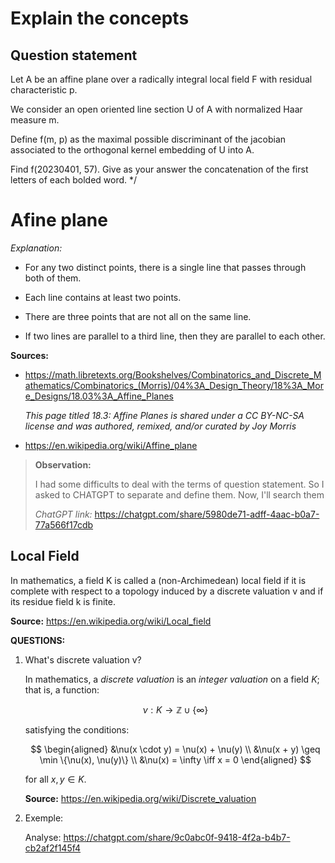 # Explain the concepts

## Question statement
Let A be an affine plane over a radically integral local field F with residual characteristic p.

We consider an open oriented line section U of A with normalized Haar measure m.

Define f(m, p) as the maximal possible discriminant of the jacobian associated to the orthogonal kernel embedding of U into A.

Find f(20230401, 57). Give as your answer the concatenation of the first letters of each bolded word. */


# Afine plane   
*Explanation:* 
 - For any two distinct points, there is a single line that passes through both of them.

 - Each line contains at least two points.

 - There are three points that are not all on the same line.

 - If two lines are parallel to a third line, then they are parallel to each other.

**Sources:** 
- https://math.libretexts.org/Bookshelves/Combinatorics_and_Discrete_Mathematics/Combinatorics_(Morris)/04%3A_Design_Theory/18%3A_More_Designs/18.03%3A_Affine_Planes

    *This page titled 18.3: Affine Planes is shared under a CC BY-NC-SA license and was authored, remixed, and/or curated by Joy Morris*

- https://en.wikipedia.org/wiki/Affine_plane

> **Observation:**
> 
> I had some difficults to deal with the terms of question statement. So I asked to CHATGPT to separate and define them. Now, I'll search them
>
> *ChatGPT link:* https://chatgpt.com/share/5980de71-adff-4aac-b0a7-77a566f17cdb

## Local Field

In mathematics, a field K is called a (non-Archimedean) local field if it is complete with respect to a topology induced by a discrete valuation v and if its residue field k is finite.

**Source:** https://en.wikipedia.org/wiki/Local_field

**QUESTIONS:**

1. What's discrete valuation v?

    In mathematics, a *discrete valuation* is an *integer valuation* on a field $K$; that is, a function:

    $$
    \nu: K \to \mathbb{Z} \cup \{\infty\}
    $$

    satisfying the conditions:

    $$
    \begin{aligned}
    &\nu(x \cdot y) = \nu(x) + \nu(y) \\
    &\nu(x + y) \geq \min \{\nu(x), \nu(y)\} \\
    &\nu(x) = \infty \iff x = 0
    \end{aligned}
    $$

    for all $x, y \in K$.

    **Source:** https://en.wikipedia.org/wiki/Discrete_valuation

2. Exemple:

    Analyse: https://chatgpt.com/share/9c0abc0f-9418-4f2a-b4b7-cb2af2f145f4
    



